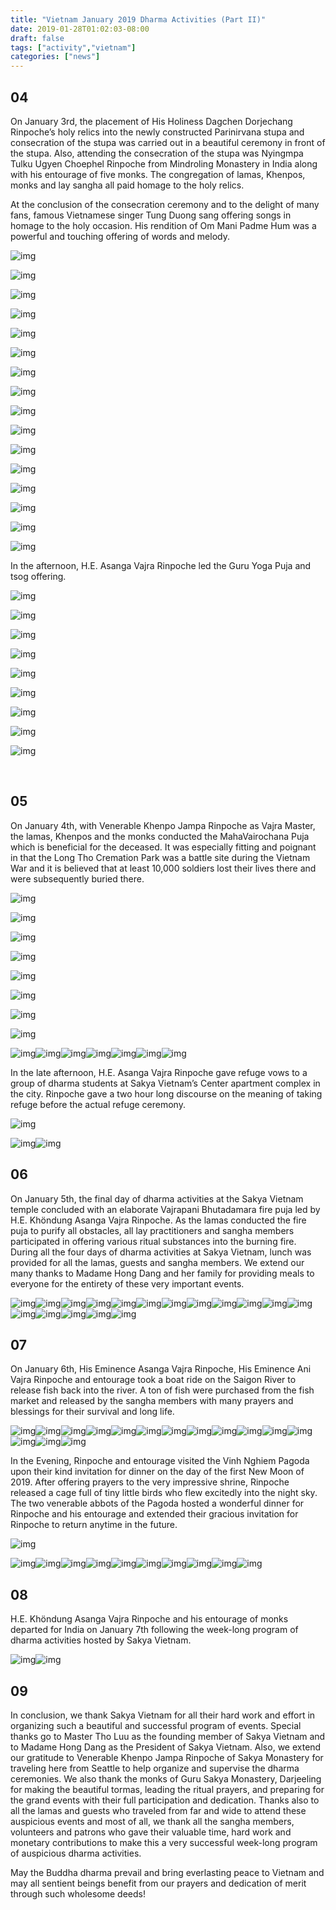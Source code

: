 ```yaml
---
title: "Vietnam January 2019 Dharma Activities (Part II)"
date: 2019-01-28T01:02:03-08:00
draft: false
tags: ["activity","vietnam"]
categories: ["news"]
---
```



##  04 

On January 3rd, the placement of His Holiness Dagchen Dorjechang Rinpoche’s holy relics into the newly constructed Parinirvana stupa and consecration of the stupa was carried out in a beautiful ceremony in front of the stupa.  Also, attending the consecration of the stupa was Nyingmpa Tulku Ugyen Choephel Rinpoche from Mindroling Monastery in India along with his entourage of five monks.  The congregation of lamas, Khenpos, monks and lay sangha all paid homage to the holy relics.  


At the conclusion of the consecration ceremony and to the delight of many fans, famous Vietnamese singer Tung Duong sang offering songs in homage to the holy occasion.  His rendition of Om Mani Padme Hum was a powerful and touching offering of words and melody. 


![img](https://mmbiz.qpic.cn/mmbiz_jpg/jZ6aUbzt6IQMOYla8ESDXseRQRKIAH7XicUGSo5z3WiaB81WToscXeb8mRR7RQR6ohk58tpJmUQ6AHa4D7HIQicsA/640?wx_fmt=jpeg&wxfrom=5&wx_lazy=1&wx_co=1)

![img](https://mmbiz.qpic.cn/mmbiz_jpg/jZ6aUbzt6IQMOYla8ESDXseRQRKIAH7Xglfww4p9WX3gTib4SDEiaawOjfyqO683icicWIO4jqC3UdB9vtYTFWXBhA/640?wx_fmt=jpeg&wxfrom=5&wx_lazy=1&wx_co=1)

![img](https://mmbiz.qpic.cn/mmbiz_jpg/jZ6aUbzt6IQMOYla8ESDXseRQRKIAH7XlHHw2F94uOI0XjxlIMvjS8uvKHdHMflEOvwJ8KyeWQeic3uvhTMwv1Q/640?wx_fmt=jpeg&wxfrom=5&wx_lazy=1&wx_co=1)

![img](https://mmbiz.qpic.cn/mmbiz_jpg/jZ6aUbzt6IQMOYla8ESDXseRQRKIAH7XRNomGvNqsK5wA8ctiaQfMdVWJXoAZ4ibWgU8lSksAqMSkwIbnoblpV2Q/640?wx_fmt=jpeg&wxfrom=5&wx_lazy=1&wx_co=1)

![img](https://mmbiz.qpic.cn/mmbiz_jpg/jZ6aUbzt6IQMOYla8ESDXseRQRKIAH7XPqibFPmn7Q1r0CTMXcFBAzicTTotdUCO0cUKiaqVk8AdLGibs2WUb473dg/640?wx_fmt=jpeg&wxfrom=5&wx_lazy=1&wx_co=1)

![img](https://mmbiz.qpic.cn/mmbiz_jpg/jZ6aUbzt6IQMOYla8ESDXseRQRKIAH7XbxEWaPoLmXQ8bQK2JkIm44F0mBF3ZZBsVoUcU2d7Yv1WZ48s486t6g/640?wx_fmt=jpeg&wxfrom=5&wx_lazy=1&wx_co=1)

![img](https://mmbiz.qpic.cn/mmbiz_jpg/jZ6aUbzt6IQMOYla8ESDXseRQRKIAH7Xvvkor37WWjOHo9icnaQAX45xJb8U6HvFiacGQdnkASw7PHtt0mZlu6ug/640?wx_fmt=jpeg&wxfrom=5&wx_lazy=1&wx_co=1)

![img](https://mmbiz.qpic.cn/mmbiz_jpg/jZ6aUbzt6IQMOYla8ESDXseRQRKIAH7XVKGFJicg0icHcfdoHVkNUMibJHbZeWbXhicib6aXjWc5vBgyibVsZyquR1Tw/640?wx_fmt=jpeg&wxfrom=5&wx_lazy=1&wx_co=1)

![img](https://mmbiz.qpic.cn/mmbiz_jpg/jZ6aUbzt6IQMOYla8ESDXseRQRKIAH7XUz4OvS1fWzJbzhpgnSicViabbkCLXNtCdaAbHPBmib9Wzkoa9CbhH2gbQ/640?wx_fmt=jpeg&wxfrom=5&wx_lazy=1&wx_co=1)

![img](https://mmbiz.qpic.cn/mmbiz_jpg/jZ6aUbzt6IQMOYla8ESDXseRQRKIAH7Xrknj8542jGIUQ2pt4GwEia4ZLrC5aPLD159RfpuVHAicoktIDH9tSr6w/640?wx_fmt=jpeg&wxfrom=5&wx_lazy=1&wx_co=1)

![img](https://mmbiz.qpic.cn/mmbiz_jpg/jZ6aUbzt6IQMOYla8ESDXseRQRKIAH7XClHyppR3DHfmTFmLUTiahtgicHwDE9DtQkSoD0lFRhicmFGbbibC3wrk4g/640?wx_fmt=jpeg&wxfrom=5&wx_lazy=1&wx_co=1)

![img](https://mmbiz.qpic.cn/mmbiz_jpg/jZ6aUbzt6IQMOYla8ESDXseRQRKIAH7XJ0fdLO8vc2yUTiaibgWbjicmFXPq7uBhNGaxHSCbdgCh6ibNUl6C4nhlRQ/640?wx_fmt=jpeg&wxfrom=5&wx_lazy=1&wx_co=1)

![img](https://mmbiz.qpic.cn/mmbiz_jpg/jZ6aUbzt6IQMOYla8ESDXseRQRKIAH7XyFlU8Fsg94oZvYgHIhDtB83RqmvF9u55Dz8SvNYiaGMV8J4xjy3Y1WA/640?wx_fmt=jpeg&wxfrom=5&wx_lazy=1&wx_co=1)

![img](https://mmbiz.qpic.cn/mmbiz_jpg/jZ6aUbzt6IQMOYla8ESDXseRQRKIAH7XpeN5qcQQvJ9shdiczC9flLtLr66YQXicbgSyLron1sLNCWw1SuDzGXgg/640?wx_fmt=jpeg&wxfrom=5&wx_lazy=1&wx_co=1)

![img](https://mmbiz.qpic.cn/mmbiz_jpg/jZ6aUbzt6IQMOYla8ESDXseRQRKIAH7XiaYa19GGccl5amVDbHia6iaIu4SN3mAcnYuuNB8jd1mRhgqjoxWlJfqsQ/640?wx_fmt=jpeg&wxfrom=5&wx_lazy=1&wx_co=1)

![img](https://mmbiz.qpic.cn/mmbiz_jpg/jZ6aUbzt6IQMOYla8ESDXseRQRKIAH7XohAxTAIXSqhwMf5XIdkV55304pBMZCxfKNU7RXK2KnFqjyLv6nzx0A/640?wx_fmt=jpeg&wxfrom=5&wx_lazy=1&wx_co=1)



In the afternoon, H.E. Asanga Vajra Rinpoche led the Guru Yoga Puja and tsog offering.



![img](https://mmbiz.qpic.cn/mmbiz_jpg/jZ6aUbzt6IQMOYla8ESDXseRQRKIAH7X8gUjYduXWp2jnxA3hhaZniaV05m7oq4datJ8PEpEMLUjHDS4ERMlRXg/640?wx_fmt=jpeg&wxfrom=5&wx_lazy=1&wx_co=1)

![img](https://mmbiz.qpic.cn/mmbiz_jpg/jZ6aUbzt6IQMOYla8ESDXseRQRKIAH7Xcle6lfmibomGf4ZIe2fPyNVZePQ2OWMhQcURGsZATSWlkrHG8qI4SBQ/640?wx_fmt=jpeg&wxfrom=5&wx_lazy=1&wx_co=1)

![img](https://mmbiz.qpic.cn/mmbiz_jpg/jZ6aUbzt6IQMOYla8ESDXseRQRKIAH7X4cZicb7Ric8yAJHwteibPWUWv5sG2neicVFicCo6hNhljl43j2fHYqPqP3Q/640?wx_fmt=jpeg&wxfrom=5&wx_lazy=1&wx_co=1)

![img](https://mmbiz.qpic.cn/mmbiz_jpg/jZ6aUbzt6IQMOYla8ESDXseRQRKIAH7XEiaUvNkibjgibmT7mUgjiaUwrUK7C4NsSteDZnkiaObsP1CwWQUCkKqzWQQ/640?wx_fmt=jpeg&wxfrom=5&wx_lazy=1&wx_co=1)

![img](https://mmbiz.qpic.cn/mmbiz_jpg/jZ6aUbzt6IQMOYla8ESDXseRQRKIAH7Xe5kRh4xgXM7QA4p2AtHYia7bAXM8iaJ2poPbsj9RoBneNRkOeFpK9d7A/640?wx_fmt=jpeg&wxfrom=5&wx_lazy=1&wx_co=1)

![img](https://mmbiz.qpic.cn/mmbiz_jpg/jZ6aUbzt6IQMOYla8ESDXseRQRKIAH7XjyKxE3zxR4W5ddZGliaLlQom0O1E5pczO42WrV7qAGlBfB5iaefqytdQ/640?wx_fmt=jpeg&wxfrom=5&wx_lazy=1&wx_co=1)

![img](https://mmbiz.qpic.cn/mmbiz_jpg/jZ6aUbzt6IQMOYla8ESDXseRQRKIAH7XSmhFB4SVWgRxPakG7CDX5ofxZ6etGXavibXJL75LkO0icwph1PrMh5fQ/640?wx_fmt=jpeg&wxfrom=5&wx_lazy=1&wx_co=1)

![img](https://mmbiz.qpic.cn/mmbiz_jpg/jZ6aUbzt6IQMOYla8ESDXseRQRKIAH7XAOgGmLMKbUw4ibnBB5Mb1GJAwmTicU1fAribQPib5cyE3g1DpSYibgxhq9g/640?wx_fmt=jpeg&wxfrom=5&wx_lazy=1&wx_co=1)

![img](https://mmbiz.qpic.cn/mmbiz_jpg/jZ6aUbzt6IQMOYla8ESDXseRQRKIAH7XQy5ibR6zUAVgotibDQ9jCnsndO5iavY890icj1iabCaKKksuzf9KicTfiaWjQ/640?wx_fmt=jpeg&wxfrom=5&wx_lazy=1&wx_co=1)

​                                          

## 05


On January 4th, with Venerable Khenpo Jampa Rinpoche as Vajra Master, the lamas, Khenpos and the monks conducted the MahaVairochana Puja which is beneficial for the deceased.  It was especially fitting and poignant in that the Long Tho Cremation Park was a battle site during the Vietnam War and it is believed that at least 10,000 soldiers lost their lives there and were subsequently buried there.



![img](https://mmbiz.qpic.cn/mmbiz_jpg/jZ6aUbzt6IQMOYla8ESDXseRQRKIAH7XZOv4eR8a6AtKQRFk986qyJ2pC5jol1xvdot0P2Tuia0Pe3ZcQyib7qOA/640?wx_fmt=jpeg&wxfrom=5&wx_lazy=1&wx_co=1)

![img](https://mmbiz.qpic.cn/mmbiz_jpg/jZ6aUbzt6IQMOYla8ESDXseRQRKIAH7XL0yEKkJCSDRJNTcuib6MEHIo1Q5Seibf2lLoMlePpTjJ8llafzKdn8cA/640?wx_fmt=jpeg&wxfrom=5&wx_lazy=1&wx_co=1)

![img](https://mmbiz.qpic.cn/mmbiz_jpg/jZ6aUbzt6IQMOYla8ESDXseRQRKIAH7X7AnYHsPRjjewnJErPah8tRm8bAKYLMWpgxZwnmsKGhu8PujEZHlUibQ/640?wx_fmt=jpeg&wxfrom=5&wx_lazy=1&wx_co=1)

![img](https://mmbiz.qpic.cn/mmbiz_jpg/jZ6aUbzt6IQMOYla8ESDXseRQRKIAH7X2SnYHyBVicD674sDuhAjgvBzfDMpoOAKibqWYmDdaXicSCDxKnxrfODOA/640?wx_fmt=jpeg&wxfrom=5&wx_lazy=1&wx_co=1)

![img](https://mmbiz.qpic.cn/mmbiz_jpg/jZ6aUbzt6IQMOYla8ESDXseRQRKIAH7XabvfXyOE24NPwKxm0xibm0xRJicG4sgPfRnTsfD6cQuRGxVXiaqzZucuQ/640?wx_fmt=jpeg&wxfrom=5&wx_lazy=1&wx_co=1)

![img](https://mmbiz.qpic.cn/mmbiz_jpg/jZ6aUbzt6IQMOYla8ESDXseRQRKIAH7XCmKYBCkjD6EptOqOEgLvJdiaIsNZWb2cdlTkodWgiasibNxibYtqm1Pic1g/640?wx_fmt=jpeg&wxfrom=5&wx_lazy=1&wx_co=1)

![img](https://mmbiz.qpic.cn/mmbiz_jpg/jZ6aUbzt6IQMOYla8ESDXseRQRKIAH7XrYpsxWFJvSJbKsqYdbCXQmA23ohaB9ghWgNAy0geJmpPicKGYQsS9UQ/640?wx_fmt=jpeg&wxfrom=5&wx_lazy=1&wx_co=1)

![img](https://mmbiz.qpic.cn/mmbiz_jpg/jZ6aUbzt6IQMOYla8ESDXseRQRKIAH7XLmRNRv07Q2IAgZsUUmibFkzGgosHDD75iaicEoD7ia9K8HQR61PqAfyzaw/640?wx_fmt=jpeg&wxfrom=5&wx_lazy=1&wx_co=1)

![img](https://mmbiz.qpic.cn/mmbiz_jpg/jZ6aUbzt6IQMOYla8ESDXseRQRKIAH7XFTlgXGDpryHXe0icMScibuVhvBOXhL5CUP2OrLDlMib38rFZYICAK7gfQ/640?wx_fmt=jpeg&wxfrom=5&wx_lazy=1&wx_co=1)![img](https://mmbiz.qpic.cn/mmbiz_jpg/jZ6aUbzt6IQMOYla8ESDXseRQRKIAH7XkaZwJ1nxzZwAsPiafqqZIibtCibnhQYkwQZx48ibJbUDHJReGuaiafFq7Gw/640?wx_fmt=jpeg&wxfrom=5&wx_lazy=1&wx_co=1)![img](https://mmbiz.qpic.cn/mmbiz_jpg/jZ6aUbzt6IQMOYla8ESDXseRQRKIAH7XuZjPL01JficaXFNEnx5rlPLHAlannZJwuqEUeBaVUAG5GzgTLW9owiag/640?wx_fmt=jpeg&wxfrom=5&wx_lazy=1&wx_co=1)![img](https://mmbiz.qpic.cn/mmbiz_jpg/jZ6aUbzt6IQMOYla8ESDXseRQRKIAH7XhNicOa5Vic7vBkhniaFVpzv7oH8FnwMRr1XMm6OCNZSD64WbnhT3bGjHQ/640?wx_fmt=jpeg&wxfrom=5&wx_lazy=1&wx_co=1)![img](https://mmbiz.qpic.cn/mmbiz_jpg/jZ6aUbzt6IQMOYla8ESDXseRQRKIAH7XZ8KQjQ8zibeEC6cUqgKMF7rXmD5ZOTKzQZIlaVuYZYPsiaTjz0iaGkXicg/640?wx_fmt=jpeg&wxfrom=5&wx_lazy=1&wx_co=1)![img](https://mmbiz.qpic.cn/mmbiz_jpg/jZ6aUbzt6IQMOYla8ESDXseRQRKIAH7XmyYNQd2pYsxdAQ2ic5xhQBZxFAqMRKZozADqibWC4JS5yPhW4ic9jrncg/640?wx_fmt=jpeg&wxfrom=5&wx_lazy=1&wx_co=1)![img](https://mmbiz.qpic.cn/mmbiz_jpg/jZ6aUbzt6IQMOYla8ESDXseRQRKIAH7XGzfevqMfaveeBkxN8GHiaTV2eX7unLLgaibNmhLHQcBJ4dLicSawKbpWw/640?wx_fmt=jpeg&wxfrom=5&wx_lazy=1&wx_co=1)


In the late afternoon, H.E. Asanga Vajra Rinpoche gave refuge vows to a group of dharma students at Sakya Vietnam’s Center apartment complex in the city.  Rinpoche gave a two hour long discourse on the meaning of taking refuge before the actual refuge ceremony.

![img](https://mmbiz.qpic.cn/mmbiz_jpg/jZ6aUbzt6IQMOYla8ESDXseRQRKIAH7X6Y1ibbFMj3tKGUR6KRicUN5odPyzKmpEv4ic8EPsyYY1uVDZl4QUPRdog/640?wx_fmt=jpeg&wxfrom=5&wx_lazy=1&wx_co=1)

![img](https://mmbiz.qpic.cn/mmbiz_jpg/jZ6aUbzt6IQMOYla8ESDXseRQRKIAH7XKLjVy1h8WzqKCaWTCWgTbGrPhuSYCeqwouj7KSNiaUD33CDhjkXvYYQ/640?wx_fmt=jpeg&wxfrom=5&wx_lazy=1&wx_co=1)![img](https://mmbiz.qpic.cn/mmbiz_jpg/jZ6aUbzt6IQMOYla8ESDXseRQRKIAH7X3wKMchwM3wePnfpibKDIRzltSHQZzR3wg9jdZVpwOnFFXq3t1FPJDEg/640?wx_fmt=jpeg&wxfrom=5&wx_lazy=1&wx_co=1)



## 06


On January 5th, the final day of dharma activities at the Sakya Vietnam temple concluded with an elaborate Vajrapani Bhutadamara fire puja led by H.E. Khöndung Asanga Vajra Rinpoche.  As the lamas conducted the fire puja to purify all obstacles, all lay practitioners and sangha members participated in offering various ritual substances into the burning fire.    
During all the four days of dharma activities at Sakya Vietnam, lunch was provided for all the lamas, guests and sangha members.  We extend our many thanks to Madame Hong Dang and her family for providing meals to everyone for the entirety of these very important events. 



![img](https://mmbiz.qpic.cn/mmbiz_jpg/jZ6aUbzt6IQMOYla8ESDXseRQRKIAH7X9kqFC8exErSnwuiaHOcVB4vPacluEuD6dyFuQnaWA7VsRq4n7PCh7eg/640?wx_fmt=jpeg&wxfrom=5&wx_lazy=1&wx_co=1)![img](https://mmbiz.qpic.cn/mmbiz_jpg/jZ6aUbzt6IQMOYla8ESDXseRQRKIAH7XvTia0Scc9nalDcwagvco3icmHvLBkuIwvrA5DkccOsPH2abQ4kT5pDZg/640?wx_fmt=jpeg&wxfrom=5&wx_lazy=1&wx_co=1)![img](https://mmbiz.qpic.cn/mmbiz_jpg/jZ6aUbzt6IQMOYla8ESDXseRQRKIAH7XURhPJZjibDIhGYS8cqT4dXNLQS82tpKW9DkbzkCVbKYTvuuEsoUDvRg/640?wx_fmt=jpeg&wxfrom=5&wx_lazy=1&wx_co=1)![img](https://mmbiz.qpic.cn/mmbiz_jpg/jZ6aUbzt6IQMOYla8ESDXseRQRKIAH7XaWwRvg50lAkZHBElaU5Hz2eOfIDThlYoXxAFmDEibDlaZ43mDa0UEMQ/640?wx_fmt=jpeg&wxfrom=5&wx_lazy=1&wx_co=1)![img](https://mmbiz.qpic.cn/mmbiz_jpg/jZ6aUbzt6IQMOYla8ESDXseRQRKIAH7XKgC3kLRQVbXOIUlw4v612aWgRVHtPSNWF8wz80XRUUq7Ale4OU8emw/640?wx_fmt=jpeg&wxfrom=5&wx_lazy=1&wx_co=1)![img](https://mmbiz.qpic.cn/mmbiz_jpg/jZ6aUbzt6IQMOYla8ESDXseRQRKIAH7XqGtxw05ryIMZo1picVdPXg6qJdTulX1ut1gTibxvRvCcXAoNg0yLIwAA/640?wx_fmt=jpeg&wxfrom=5&wx_lazy=1&wx_co=1)![img](https://mmbiz.qpic.cn/mmbiz_jpg/jZ6aUbzt6IQMOYla8ESDXseRQRKIAH7XOqeJXwJ3YpvZldf4M0CniaAqYia7PoR58kenMeG0ZnXo4QOfLUNB9Jkg/640?wx_fmt=jpeg&wxfrom=5&wx_lazy=1&wx_co=1)![img](https://mmbiz.qpic.cn/mmbiz_jpg/jZ6aUbzt6IQMOYla8ESDXseRQRKIAH7XukgqKWP9FCHuXAhzyckYJqveRTEuXMhJYo1DnUs5DjCgmYHlAEboQg/640?wx_fmt=jpeg&wxfrom=5&wx_lazy=1&wx_co=1)![img](https://mmbiz.qpic.cn/mmbiz_jpg/jZ6aUbzt6IQMOYla8ESDXseRQRKIAH7X4nzJoRqx9BpicILLhUL3OyQKCVfRlyeQ56HWibSuS97ZvjFQOCXfOTBw/640?wx_fmt=jpeg&wxfrom=5&wx_lazy=1&wx_co=1)![img](https://mmbiz.qpic.cn/mmbiz_jpg/jZ6aUbzt6IQMOYla8ESDXseRQRKIAH7X7aFZ4CtsptQ2K9PYS15fEth6RniadVWkkLcvvdmSs5jv0CI39nUIVhg/640?wx_fmt=jpeg&wxfrom=5&wx_lazy=1&wx_co=1)![img](https://mmbiz.qpic.cn/mmbiz_jpg/jZ6aUbzt6IQMOYla8ESDXseRQRKIAH7XkOOsM21HjZbLnM2BarRYN9MRjKstuwh2tZ5E4BYib3icfG6BXWUBwDlg/640?wx_fmt=jpeg&wxfrom=5&wx_lazy=1&wx_co=1)![img](https://mmbiz.qpic.cn/mmbiz_jpg/jZ6aUbzt6IQMOYla8ESDXseRQRKIAH7XI3KJZI1ic3X4IaTib9xia5oSq3rfAXUvVj1V8Dicr4eTJ9DIhoV4OFvlyg/640?wx_fmt=jpeg&wxfrom=5&wx_lazy=1&wx_co=1)![img](https://mmbiz.qpic.cn/mmbiz_jpg/jZ6aUbzt6IQMOYla8ESDXseRQRKIAH7X7dZGaKSs0bdZVee0lc9NviaJJ7RAOib2rr1uXIBWFAMLs9qE2gatALKg/640?wx_fmt=jpeg&wxfrom=5&wx_lazy=1&wx_co=1)![img](https://mmbiz.qpic.cn/mmbiz_jpg/jZ6aUbzt6IQMOYla8ESDXseRQRKIAH7X7icDiam4iboDiaAbuFNE1Pn1175lqfwHLbSOGBBicibqqq1fn9l0rAlllhEQ/640?wx_fmt=jpeg&wxfrom=5&wx_lazy=1&wx_co=1)![img](https://mmbiz.qpic.cn/mmbiz_jpg/jZ6aUbzt6IQMOYla8ESDXseRQRKIAH7XUy7q7icymRziaWKZLpzFRGTPXrxmLl2MBTdJ5JuBTQF1tIDxg3PWQceg/640?wx_fmt=jpeg&wxfrom=5&wx_lazy=1&wx_co=1)![img](https://mmbiz.qpic.cn/mmbiz_jpg/jZ6aUbzt6IQMOYla8ESDXseRQRKIAH7XicwapkhUWLicBIwktuRwicvQOgb9P08yyK673wHC8vU6ZQvUkiaxzsZN7w/640?wx_fmt=jpeg&wxfrom=5&wx_lazy=1&wx_co=1)![img](https://mmbiz.qpic.cn/mmbiz_jpg/jZ6aUbzt6IQMOYla8ESDXseRQRKIAH7X6uHCAK73JjFhYNiac3CbFewakXn8hP9zwiaQweXYMYFYzC3gxll9UxBg/640?wx_fmt=jpeg&wxfrom=5&wx_lazy=1&wx_co=1)



## 07


On January 6th, His Eminence Asanga Vajra Rinpoche, His Eminence Ani Vajra Rinpoche and entourage took a boat ride on the Saigon River to release fish back into the river.  A ton of fish were purchased from the fish market and released by the sangha members with many prayers and blessings for their survival and long life. 

 

![img](https://mmbiz.qpic.cn/mmbiz_jpg/jZ6aUbzt6IQMOYla8ESDXseRQRKIAH7XrCLzqBv1zuK9AyLuYFbPIE2kZFXg8N0uWfYMmzOxyBdTcgPUTOVmicw/640?wx_fmt=jpeg&wxfrom=5&wx_lazy=1&wx_co=1)![img](https://mmbiz.qpic.cn/mmbiz_jpg/jZ6aUbzt6IQMOYla8ESDXseRQRKIAH7XlrVqyoj2ewRE3DTuajBuSmJ0LeWCHxeFtCE2BKwYic45AGTIDMHsBzw/640?wx_fmt=jpeg&wxfrom=5&wx_lazy=1&wx_co=1)![img](https://mmbiz.qpic.cn/mmbiz_jpg/jZ6aUbzt6IQMOYla8ESDXseRQRKIAH7Xajp13AgYrzRBBJEfia3cc6Qf6rUqhex6ialXttX98zo0AZp8WOyyvavA/640?wx_fmt=jpeg&wxfrom=5&wx_lazy=1&wx_co=1)![img](https://mmbiz.qpic.cn/mmbiz_jpg/jZ6aUbzt6IQMOYla8ESDXseRQRKIAH7XWQCDbQPaWQ3J1HbLKgkXuK73iad025xONLnY9OGjSE10YQn6BVPRxjg/640?wx_fmt=jpeg&wxfrom=5&wx_lazy=1&wx_co=1)![img](https://mmbiz.qpic.cn/mmbiz_jpg/jZ6aUbzt6IQMOYla8ESDXseRQRKIAH7XUazI37G6ZS0rghM8hCkhbicjJaSh4B7NSbRnxvWUmFHckQFhdcKgSug/640?wx_fmt=jpeg&wxfrom=5&wx_lazy=1&wx_co=1)![img](https://mmbiz.qpic.cn/mmbiz_jpg/jZ6aUbzt6IQMOYla8ESDXseRQRKIAH7X2Jibomr09sSCia5aPSShPTVLpWsJv0396dZ3GFURvvpwU3ib0pCdJ7Sag/640?wx_fmt=jpeg&wxfrom=5&wx_lazy=1&wx_co=1)![img](https://mmbiz.qpic.cn/mmbiz_jpg/jZ6aUbzt6IQMOYla8ESDXseRQRKIAH7Xl70vJJSxG9JwViabtSCSgoVc2GhZAVJcjtG3ibLmu8wYzjUBVjcqDayQ/640?wx_fmt=jpeg&wxfrom=5&wx_lazy=1&wx_co=1)![img](https://mmbiz.qpic.cn/mmbiz_jpg/jZ6aUbzt6IQMOYla8ESDXseRQRKIAH7XQdoaosbIz3lVgBIO59Bvdvf9TvPZlicMMUuzxWfGGxjBX0icRliabKLiaQ/640?wx_fmt=jpeg&wxfrom=5&wx_lazy=1&wx_co=1)![img](https://mmbiz.qpic.cn/mmbiz_jpg/jZ6aUbzt6IQMOYla8ESDXseRQRKIAH7Xdsmh7otdrjNlRQ8DiaUIBDzcEd3ZtnuHdHPdAKncqhgQOVO5oUQp9SA/640?wx_fmt=jpeg&wxfrom=5&wx_lazy=1&wx_co=1)![img](https://mmbiz.qpic.cn/mmbiz_jpg/jZ6aUbzt6IQMOYla8ESDXseRQRKIAH7XMibpTbWQibwE6lZ2kFr7iaZ4sRq1Wjp2icrhvxicvoboHx3ApgrPlZCzUyg/640?wx_fmt=jpeg&wxfrom=5&wx_lazy=1&wx_co=1)![img](https://mmbiz.qpic.cn/mmbiz_jpg/jZ6aUbzt6IQMOYla8ESDXseRQRKIAH7XahWMGC6bu6B2yxd4ibhI13E5lsKnUZiarXCQ6VXecPSlicTa4wn4XRYgg/640?wx_fmt=jpeg&wxfrom=5&wx_lazy=1&wx_co=1)![img](https://mmbiz.qpic.cn/mmbiz_jpg/jZ6aUbzt6IQMOYla8ESDXseRQRKIAH7XZfDZIgwW3GcG9fghZM3VJJjDRlYAUcpqiaylg9XmpQPVzWc9DUWfbEw/640?wx_fmt=jpeg&wxfrom=5&wx_lazy=1&wx_co=1)![img](https://mmbiz.qpic.cn/mmbiz_jpg/jZ6aUbzt6IQMOYla8ESDXseRQRKIAH7XsRgf58OAdQ2WmAGJ2QgafknicHQoMYLI1QdVpdcDKkqTr7kV0ibgephQ/640?wx_fmt=jpeg&wxfrom=5&wx_lazy=1&wx_co=1)![img](https://mmbiz.qpic.cn/mmbiz_jpg/jZ6aUbzt6IQMOYla8ESDXseRQRKIAH7XhuHzRJHibZNyj1KgGibBqvsCVXeKTvf1wjxVcbCudial4elvjObmtbWWg/640?wx_fmt=jpeg&wxfrom=5&wx_lazy=1&wx_co=1)![img](https://mmbiz.qpic.cn/mmbiz_jpg/jZ6aUbzt6IQMOYla8ESDXseRQRKIAH7X0ibzfkxFkGibVVPKKEiaBIZARYOvpmfvUXyia6B4Z3dbV9WTElrmghDSwg/640?wx_fmt=jpeg&wxfrom=5&wx_lazy=1&wx_co=1)


In the Evening, Rinpoche and entourage visited the Vinh Nghiem Pagoda upon their kind invitation for dinner on the day of the first New Moon of 2019.  After offering prayers to the very impressive shrine, Rinpoche released a cage full of tiny little birds who flew excitedly into the night sky. The two venerable abbots of the Pagoda hosted a wonderful dinner for Rinpoche and his entourage and extended their gracious invitation for Rinpoche to return anytime in the future. 



![img](https://mmbiz.qpic.cn/mmbiz_jpg/jZ6aUbzt6IQMOYla8ESDXseRQRKIAH7XcLZ9VWlEpXHpvDIrUBMlTZume6sz8Fs1jiaicAP0IiaEl1h4SRambJf3g/640?wx_fmt=jpeg&wxfrom=5&wx_lazy=1&wx_co=1)

![img](https://mmbiz.qpic.cn/mmbiz_jpg/jZ6aUbzt6IQMOYla8ESDXseRQRKIAH7XzNXW3ibmHlTLGMpd4sRic5SohTvRkoxibUSaNy8FdHtVRNtl0Haic34Lgw/640?wx_fmt=jpeg&wxfrom=5&wx_lazy=1&wx_co=1)![img](https://mmbiz.qpic.cn/mmbiz_jpg/jZ6aUbzt6IQMOYla8ESDXseRQRKIAH7XWfKicyymB7FyM0J9RK987IPfHQNmrWiagy8CE8fDibS7DTKAojiccWmVCg/640?wx_fmt=jpeg&wxfrom=5&wx_lazy=1&wx_co=1)![img](https://mmbiz.qpic.cn/mmbiz_jpg/jZ6aUbzt6IQMOYla8ESDXseRQRKIAH7XicKdRPIbzVth6OCU0PVRqXd0K2MRoUMuQORk2vN3L5Fkx23YoLyElbA/640?wx_fmt=jpeg&wxfrom=5&wx_lazy=1&wx_co=1)![img](https://mmbiz.qpic.cn/mmbiz_jpg/jZ6aUbzt6IQMOYla8ESDXseRQRKIAH7X4L7QB0AAgEX6AxsEVnc5nsc7mxJtwmKK4eNic8JkdID0LPu36FtpcCQ/640?wx_fmt=jpeg&wxfrom=5&wx_lazy=1&wx_co=1)![img](https://mmbiz.qpic.cn/mmbiz_jpg/jZ6aUbzt6IQMOYla8ESDXseRQRKIAH7XMjJIRqGyDshiaDsYKvKfSyS5sAicBcZrcZUw9d9DNysgicibtmV4YFIaLA/640?wx_fmt=jpeg&wxfrom=5&wx_lazy=1&wx_co=1)![img](https://mmbiz.qpic.cn/mmbiz_jpg/jZ6aUbzt6IQMOYla8ESDXseRQRKIAH7XOBQlBUoRhH2uQkZQicvBeuDgZjz2XeS1kmvbWDibAcOnPHQh3yu8TyxQ/640?wx_fmt=jpeg&wxfrom=5&wx_lazy=1&wx_co=1)![img](https://mmbiz.qpic.cn/mmbiz_jpg/jZ6aUbzt6IQMOYla8ESDXseRQRKIAH7Xeickm2jyhNAT1kuTpwRP2icx2t0oQJCMq72fuLUzuR7yRyTT3hTdJibng/640?wx_fmt=jpeg&wxfrom=5&wx_lazy=1&wx_co=1)![img](https://mmbiz.qpic.cn/mmbiz_jpg/jZ6aUbzt6IQMOYla8ESDXseRQRKIAH7XuxQLn2mp5MUBowLb7O9MicYrcFnSwIUvGApl72jm7Hh4TbTq4NwnVibw/640?wx_fmt=jpeg&wxfrom=5&wx_lazy=1&wx_co=1)![img](https://mmbiz.qpic.cn/mmbiz_jpg/jZ6aUbzt6IQMOYla8ESDXseRQRKIAH7XO7W8yQp2ubwtCIuIE4mgXZ0YfU9tLBdwqn8I2uSUfObOiclb1TKQZyQ/640?wx_fmt=jpeg&wxfrom=5&wx_lazy=1&wx_co=1)![img](https://mmbiz.qpic.cn/mmbiz_jpg/jZ6aUbzt6IQMOYla8ESDXseRQRKIAH7XNa8eicWkVhloia1wzIcnKIRfGKR4oX9vXPwN26hJlO7AfAJckgFcFOhg/640?wx_fmt=jpeg&wxfrom=5&wx_lazy=1&wx_co=1)



## 08


H.E. Khöndung Asanga Vajra Rinpoche and his entourage of monks departed for India on January 7th following the week-long program of dharma activities hosted by Sakya Vietnam.  


![img](https://mmbiz.qpic.cn/mmbiz_jpg/jZ6aUbzt6IQMOYla8ESDXseRQRKIAH7XBg60MUa3rgLaAicibENWH7YEIUibtczd3oaj8QR7wH6N4VqaueE1SicP9Q/640?wx_fmt=jpeg&wxfrom=5&wx_lazy=1&wx_co=1)![img](https://mmbiz.qpic.cn/mmbiz_jpg/jZ6aUbzt6IQMOYla8ESDXseRQRKIAH7X7sOiby1eia7yCR63WKGzbalkicelo2UwW3hG6EqEUCP9ZL8qNGm4eV0Zw/640?wx_fmt=jpeg&wxfrom=5&wx_lazy=1&wx_co=1)



## 09

In conclusion, we thank Sakya Vietnam for all their hard work and effort in organizing such a beautiful and successful program of events.  Special thanks go to Master Tho Luu as the founding member of Sakya Vietnam and to Madame Hong Dang as the President of Sakya Vietnam.  Also, we extend our gratitude to Venerable Khenpo Jampa Rinpoche of Sakya Monastery for traveling here from Seattle to help organize and supervise the dharma ceremonies.  We also thank the monks of Guru Sakya Monastery, Darjeeling for making the beautiful tormas, leading the ritual prayers, and preparing for the grand events with their full participation and dedication.  Thanks also to all the lamas and guests who traveled from far and wide to attend these auspicious events and most of all, we thank all the sangha members, volunteers and patrons who gave their valuable time, hard work and monetary contributions to make this a very successful week-long program of auspicious dharma activities.  

May the Buddha dharma prevail and bring everlasting peace to Vietnam and may all sentient beings benefit from our prayers and dedication of merit through such wholesome deeds! 



 
